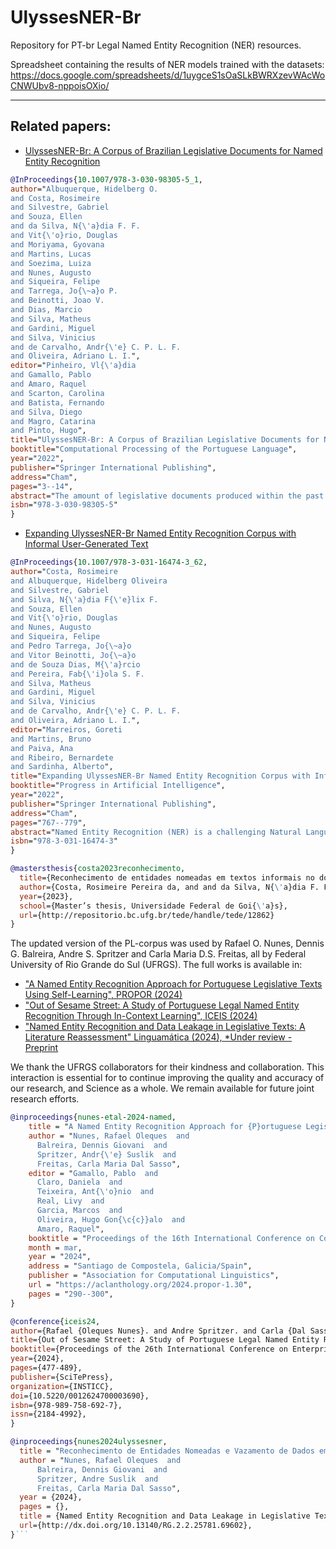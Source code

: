 # UlyssesNER-Br
Repository for PT-br Legal Named Entity Recognition (NER) resources.

Spreadsheet containing the results of NER models trained with the datasets: https://docs.google.com/spreadsheets/d/1uygceS1sOaSLkBWRXzevWAcWoCNWUbv8-nppoisOXio/

---

## Related papers:

- [UlyssesNER-Br: A Corpus of Brazilian Legislative Documents for Named Entity Recognition](https://doi.org/10.1007/978-3-030-98305-5_1)
```bibtex
@InProceedings{10.1007/978-3-030-98305-5_1,
author="Albuquerque, Hidelberg O.
and Costa, Rosimeire
and Silvestre, Gabriel
and Souza, Ellen
and da Silva, N{\'a}dia F. F.
and Vit{\'o}rio, Douglas
and Moriyama, Gyovana
and Martins, Lucas
and Soezima, Luiza
and Nunes, Augusto
and Siqueira, Felipe
and Tarrega, Jo{\~a}o P.
and Beinotti, Joao V.
and Dias, Marcio
and Silva, Matheus
and Gardini, Miguel
and Silva, Vinicius
and de Carvalho, Andr{\'e} C. P. L. F.
and Oliveira, Adriano L. I.",
editor="Pinheiro, Vl{\'a}dia
and Gamallo, Pablo
and Amaro, Raquel
and Scarton, Carolina
and Batista, Fernando
and Silva, Diego
and Magro, Catarina
and Pinto, Hugo",
title="UlyssesNER-Br: A Corpus of Brazilian Legislative Documents for Named Entity Recognition",
booktitle="Computational Processing of the Portuguese Language",
year="2022",
publisher="Springer International Publishing",
address="Cham",
pages="3--14",
abstract="The amount of legislative documents produced within the past decade has risen dramatically, making it difficult for law practitioners to consult and update legislation. Named Entity Recognition (NER) systems have the untapped potential to extract information from legal documents, which can improve information retrieval and decision-making processes. We introduce the UlyssesNER-Br, a corpus of Brazilian Legislative Documents for NER with quality baselines. The presented corpus consists of bills and legislative consultations from Brazilian Chamber of Deputies. We implemented Conditional Random Field (CRF) and Hidden Markov Model (HMM) models, and the promising F1-score of 80.8{\%} in the analysis by categories and 81.04{\%} in the analysis by types, was achieved with the CRF model. The entities with the best average F1-score results were ``FUNDlei'' and ``DATA'', and the ones with the worst results were ``EVENTO'' and ``PESSOAgrupoind''. The corpus was also evaluated using a BiLSTM-CRF and Glove architectures provided by the pioneering state-of-the-art paper, achieving F1-score of 76.89{\%} in the analysis by categories and 59.67{\%} in the analysis by types.",
isbn="978-3-030-98305-5"
}
```

- [Expanding UlyssesNER-Br Named Entity Recognition Corpus with Informal User-Generated Text](https://link.springer.com/chapter/10.1007/978-3-031-16474-3_62)
```bibtex
@InProceedings{10.1007/978-3-031-16474-3_62,
author="Costa, Rosimeire
and Albuquerque, Hidelberg Oliveira
and Silvestre, Gabriel
and Silva, N{\'a}dia F{\'e}lix F.
and Souza, Ellen
and Vit{\'o}rio, Douglas
and Nunes, Augusto
and Siqueira, Felipe
and Pedro Tarrega, Jo{\~a}o
and Vitor Beinotti, Jo{\~a}o
and de Souza Dias, M{\'a}rcio
and Pereira, Fab{\'i}ola S. F.
and Silva, Matheus
and Gardini, Miguel
and Silva, Vinicius
and de Carvalho, Andr{\'e} C. P. L. F.
and Oliveira, Adriano L. I.",
editor="Marreiros, Goreti
and Martins, Bruno
and Paiva, Ana
and Ribeiro, Bernardete
and Sardinha, Alberto",
title="Expanding UlyssesNER-Br Named Entity Recognition Corpus with Informal User-Generated Text",
booktitle="Progress in Artificial Intelligence",
year="2022",
publisher="Springer International Publishing",
address="Cham",
pages="767--779",
abstract="Named Entity Recognition (NER) is a challenging Natural Language Processing task for a language as rich as Portuguese. When applied in a scenario appropriate to informal language and short texts, the task acquires a new layer of complexity, handling a particular lexicon to the domain in question. In this paper, we expanded the UlyssesNER-Br corpus for NER task with Brazilian Portuguese comments about bills. Additionally, we enriched the annotated set with a formal corpora, in order to analyze whether the combination of formal and informal texts from the same domain could improve NER. Finally, we carry out experiments with a Conditional Random Fields (CRF) model, a Bidirectional LSTM-CRF (BiLSTM-CRF) model, and subsequently, we realized fine-tuning of a language model BERT on NER task with our dataset. We concluded that formal texts helped identification of entities in informal texts. The best model was the fine-tuned BERT which achieved an F1-score of 73.90{\%}, beating the benchmark of related works.",
isbn="978-3-031-16474-3"
}
```
``` bibtex
@mastersthesis{costa2023reconhecimento,
  title={Reconhecimento de entidades nomeadas em textos informais no dom{\'\i}nio legislativo},
  author={Costa, Rosimeire Pereira da, and and da Silva, N{\'a}dia F. F.},
  year={2023},
  school={Master’s thesis, Universidade Federal de Goi{\'a}s},
  url={http://repositorio.bc.ufg.br/tede/handle/tede/12862}
}
```

The updated version of the PL-corpus was used by Rafael O. Nunes, Dennis G. Balreira, Andre S. Spritzer and Carla Maria D.S. Freitas, all by Federal University of Rio Grande do Sul (UFRGS).
The full works is available in:
- ["A Named Entity Recognition Approach for Portuguese Legislative Texts Using Self-Learning", PROPOR (2024)](https://aclanthology.org/2024.propor-1.30/)
- ["Out of Sesame Street: A Study of Portuguese Legal Named Entity Recognition Through In-Context Learning", ICEIS (2024)](https://doi.org/10.5220/0012624700003690)
- ["Named Entity Recognition and Data Leakage in Legislative Texts: A Literature Reassessment" Linguamática (2024), *Under review - Preprint](http://dx.doi.org/10.13140/RG.2.2.25781.69602)

We thank the UFRGS collaborators for their kindness and collaboration. 
This interaction is essential for to continue improving the quality and accuracy of our research, and Science as a whole. We remain available for future joint research efforts.

``` bibtex
@inproceedings{nunes-etal-2024-named,
    title = "A Named Entity Recognition Approach for {P}ortuguese Legislative Texts Using Self-Learning",
    author = "Nunes, Rafael Oleques  and
      Balreira, Dennis Giovani  and
      Spritzer, Andr{\'e} Suslik  and
      Freitas, Carla Maria Dal Sasso",
    editor = "Gamallo, Pablo  and
      Claro, Daniela  and
      Teixeira, Ant{\'o}nio  and
      Real, Livy  and
      Garcia, Marcos  and
      Oliveira, Hugo Gon{\c{c}}alo  and
      Amaro, Raquel",
    booktitle = "Proceedings of the 16th International Conference on Computational Processing of Portuguese - Vol. 1",
    month = mar,
    year = "2024",
    address = "Santiago de Compostela, Galicia/Spain",
    publisher = "Association for Computational Linguistics",
    url = "https://aclanthology.org/2024.propor-1.30",
    pages = "290--300",
}
```
``` bibtex
@conference{iceis24,
author={Rafael {Oleques Nunes}. and Andre Spritzer. and Carla {Dal Sasso Freitas}. and Dennis Balreira.},
title={Out of Sesame Street: A Study of Portuguese Legal Named Entity Recognition Through In-Context Learning},
booktitle={Proceedings of the 26th International Conference on Enterprise Information Systems - Volume 1: ICEIS},
year={2024},
pages={477-489},
publisher={SciTePress},
organization={INSTICC},
doi={10.5220/0012624700003690},
isbn={978-989-758-692-7},
issn={2184-4992},
}
```
``` bibtex
@inproceedings{nunes2024ulyssesner,
  title = "Reconhecimento de Entidades Nomeadas e Vazamento de Dados em Textos Legislativos: Uma Reavaliação da Literatura",
  author = "Nunes, Rafael Oleques  and
      Balreira, Dennis Giovani  and
      Spritzer, Andre Suslik  and
      Freitas, Carla Maria Dal Sasso",
  year = {2024},
  pages = {},
  title = {Named Entity Recognition and Data Leakage in Legislative Texts: A Literature Reassessment},
  url={http://dx.doi.org/10.13140/RG.2.2.25781.69602},
}```

